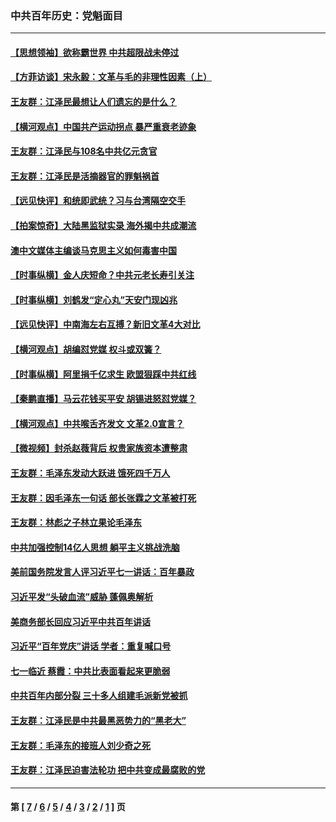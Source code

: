 ### 中共百年历史：党魁面目
---
#### [【思想领袖】欲称霸世界 中共超限战未停过](../../pages/nf1176107/n13745142.md?11160430) 
#### [【方菲访谈】宋永毅：文革与毛的非理性因素（上）](../../pages/nf1176107/n13469956.md?11160430) 
#### [王友群：江泽民最想让人们遗忘的是什么？](../../pages/nf1176107/n13408949.md?11160430) 
#### [【横河观点】中国共产运动拐点 暴严重衰老迹象](../../pages/nf1176107/n13388333.md?11160430) 
#### [王友群：江泽民与108名中共亿元贪官](../../pages/nf1176107/n13352358.md?11160430) 
#### [王友群：江泽民是活摘器官的罪魁祸首](../../pages/nf1176107/n13336903.md?11160430) 
#### [【远见快评】和统即武统？习与台湾隔空交手](../../pages/nf1176107/n13297739.md?11160430) 
#### [【拍案惊奇】大陆黑监狱实录 海外揭中共成潮流](../../pages/nf1176107/n13288853.md?11160430) 
#### [澳中文媒体主编谈马克思主义如何毒害中国](../../pages/nf1176107/n13257387.md?11160430) 
#### [【时事纵横】金人庆短命？中共元老长寿引关注](../../pages/nf1176107/n13217934.md?11160430) 
#### [【时事纵横】刘鹤发“定心丸”天安门现凶兆](../../pages/nf1176107/n13215416.md?11160430) 
#### [【远见快评】中南海左右互搏？新旧文革4大对比](../../pages/nf1176107/n13214745.md?11160430) 
#### [【横河观点】胡编怼党媒 权斗或双簧？](../../pages/nf1176107/n13210864.md?11160430) 
#### [【时事纵横】阿里捐千亿求生 欧盟狠踩中共红线](../../pages/nf1176107/n13206431.md?11160430) 
#### [【秦鹏直播】马云花钱买平安 胡锡进怒怼党媒？](../../pages/nf1176107/n13206392.md?11160430) 
#### [【横河观点】中共喉舌齐发文 文革2.0宣言？](../../pages/nf1176107/n13201248.md?11160430) 
#### [【微视频】封杀赵薇背后 权贵家族资本遭整肃](../../pages/nf1176107/n13197798.md?11160430) 
#### [王友群：毛泽东发动大跃进 饿死四千万人](../../pages/nf1176107/n13177158.md?11160430) 
#### [王友群：因毛泽东一句话 部长张霖之文革被打死](../../pages/nf1176107/n13161711.md?11160430) 
#### [王友群：林彪之子林立果论毛泽东](../../pages/nf1176107/n13128622.md?11160430) 
#### [中共加强控制14亿人思想 躺平主义挑战洗脑](../../pages/nf1176107/n13094299.md?11160430) 
#### [美前国务院发言人评习近平七一讲话：百年暴政](../../pages/nf1176107/n13066986.md?11160430) 
#### [习近平发“头破血流”威胁 蓬佩奥解析](../../pages/nf1176107/n13063604.md?11160430) 
#### [美商务部长回应习近平中共百年讲话](../../pages/nf1176107/n13062903.md?11160430) 
#### [习近平“百年党庆”讲话 学者：重复喊口号](../../pages/nf1176107/n13061411.md?11160430) 
#### [七一临近 蔡霞：中共比表面看起来更脆弱](../../pages/nf1176107/n13056418.md?11160430) 
#### [中共百年内部分裂 三十多人组建毛派新党被抓](../../pages/nf1176107/n13044023.md?11160430) 
#### [王友群：江泽民是中共最黑恶势力的“黑老大”](../../pages/nf1176107/n13022180.md?11160430) 
#### [王友群：毛泽东的接班人刘少奇之死](../../pages/nf1176107/n12991772.md?11160430) 
#### [王友群：江泽民迫害法轮功 把中共变成最腐败的党](../../pages/nf1176107/n12947347.md?11160430) 

---
#### 第 [ [7](./7.md?11160430) / [6](./6.md?11160430) / [5](./5.md?11160430) / [4](./4.md?11160430) / [3](./3.md?11160430) / [2](./2.md?11160430) / [1](./1.md?11160430) ] 页
